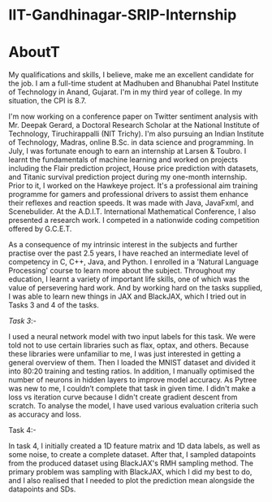 # IIT-Gandhinagar-SRIP-Internship


# AboutT

My qualifications and skills, I believe, make me an excellent candidate for the job. I am a full-time student at Madhuben and Bhanubhai Patel Institute of Technology in Anand, Gujarat. I'm in my third year of college. In my situation, the CPI is 8.7.

I'm now working on a conference paper on Twitter sentiment analysis with Mr. Deepak Gerard, a Doctoral Research Scholar at the National Institute of Technology, Tiruchirappalli (NIT Trichy). I'm also pursuing an Indian Institute of Technology, Madras, online B.Sc. in data science and programming. In July, I was fortunate enough to earn an internship at Larsen & Toubro. I learnt the fundamentals of machine learning and worked on projects including the Flair prediction project, House price prediction with datasets, and Titanic survival prediction project during my one-month internship. Prior to it, I worked on the Hawkeye project. It's a professional aim training programme for gamers and professional drivers to assist them enhance their reflexes and reaction speeds. It was made with Java, JavaFxml, and Scenebulider. At the A.D.I.T. International Mathematical Conference, I also presented a research work. I competed in a nationwide coding competition offered by G.C.E.T.

As a consequence of my intrinsic interest in the subjects and further practise over the past 2.5 years, I have reached an intermediate level of competency in C, C++, Java, and Python. I enrolled in a 'Natural Language Processing' course to learn more about the subject. Throughout my education, I learnt a variety of important life skills, one of which was the value of persevering hard work. And by working hard on the tasks supplied, I was able to learn new things in JAX and BlackJAX, which I tried out in Tasks 3 and 4 of the tasks.

*Task 3*:-

I used a neural network model with two input labels for this task. We were told not to use certain libraries such as flax, optax, and others. Because these libraries were unfamiliar to me, I was just interested in getting a general overview of them. Then I loaded the MNIST dataset and divided it into 80:20 training and testing ratios. In addition, I manually optimised the number of neurons in hidden layers to improve model accuracy. As Pytree was new to me, I couldn’t complete that task in given time. I didn't make a loss vs iteration curve because I didn't create gradient descent from scratch. To analyse the model, I have used various evaluation criteria such as accuracy and loss.



Task 4:-

In task 4, I initially created a 1D feature matrix and 1D data labels, as well as some noise, to create a complete dataset. After that, I sampled datapoints from the produced dataset using BlackJAX's RMH sampling method. The primary problem was sampling with BlackJAX, which I did my best to do, and I also realised that I needed to plot the prediction mean alongside the datapoints and SDs.
